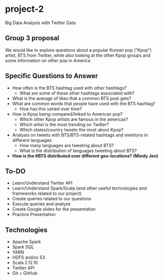 # project-2
Big Data Analysis with Twitter Data

## Group 3 proposal
We would like to explore questions about a popular Korean pop (“Kpop”) artist, BTS from Twitter, while also looking at the other Kpop groups and some information on other pop in America

## Specific Questions to Answer

- How often is the BTS hashtag used with other hashtags? 
  * What are some of these other hashtags associated with?
- What is the average of likes that a common BTS post gets?
- What are common words that people have used with the BTS hashtag?
  * How has this varied over time?
- How is Kpop being compared/linked to American pop?
  * Which other Kpop artists are famous in the americas?
  * Which artist is the most trending on Twitter?
  * Which states/country tweets the most about Kpop?
- Analysis on tweets with BTS/BTS-related hashtags and mentions in different languages
  * How many languages are tweeting about BTS?
  * What is the distribution of languages tweeting about BTS? 
- **How is the #BTS distributed over different geo-locations? (Mindy Jen)**

## To-DO

-  Learn/Understand Twitter API
-  Learn/Understand Spark/Scala (and other useful technologies and frameworks related to our project)
- Create queries related to our questions
- Execute queries and analyze
- Create Google slides for the presentation 
- Practice Presentation 

## Technologies

- Apache Spark
- Spark SQL
- YARN
- HDFS and/or S3
- Scala 2.12.10
- Twitter API
- Git + GitHub

